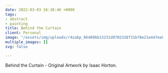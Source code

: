 ```yaml
---
date: 2022-03-03 16:38:46 +0000
tags:
- abstract
- painting
title: Behind the Curtain
client: Personal
image: "/assets/img/uploads/r4zabp_86409bb13231d9702328f31b70e21e447ee0bf8d.jpeg"
multiple_images: []
svg: false

---
```

Behind the Curtain - Original Artwork by Isaac Horton. 